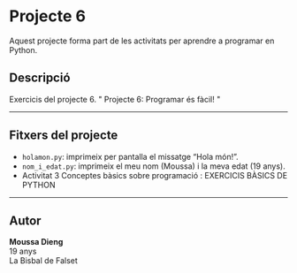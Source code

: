 # Projecte 6

Aquest projecte forma part de les activitats per aprendre a programar en Python.

## Descripció

Exercicis del projecte 6. " Projecte 6: Programar és fàcil!
" 

---

## Fitxers del projecte

- `holamon.py`: imprimeix per pantalla el missatge “Hola món!”.
- `nom_i_edat.py`: imprimeix el meu nom (Moussa) i la meva edat (19 anys).
- Activitat 3 Conceptes bàsics sobre programació : EXERCICIS BÀSICS DE PYTHON




---



## Autor

**Moussa Dieng**  
19 anys  
La Bisbal de Falset

